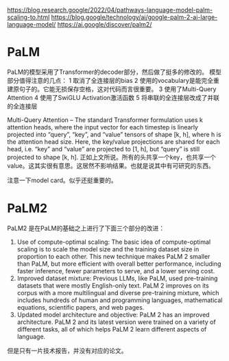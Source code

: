 
https://blog.research.google/2022/04/pathways-language-model-palm-scaling-to.html
https://blog.google/technology/ai/google-palm-2-ai-large-language-model/
https://ai.google/discover/palm2/


# PaLM
PaLM的模型采用了Transformer的decoder部分，然后做了挺多的修改的。
模型部分值得注意的几点：
1 取消了全连接层的bias
2 使用的vocabulary是能完全重建原句子的。它能无损保存空格，这对代码而言很重要。
3 使用了Multi-Query Attention
4 使用了SwiGLU Activation激活函数
5 将串联的全连接层改成了并联的全连接层

Multi-Query Attention – The standard Transformer formulation uses k attention heads, where the
input vector for each timestep is linearly projected into “query”, “key”, and “value” tensors of shape
[k, h], where h is the attention head size. Here, the key/value projections are shared for each head, i.e.
“key” and “value” are projected to [1, h], but “query” is still projected to shape [k, h]. 
正如上文所说。所有的头共享一个key，也共享一个value。这其实很有意思。这居然不影响结果。也就是说其中有可研究的东西。


注意一下model card。似乎还挺重要的。


# PaLM2
PaLM2 是在PaLM的基础之上进行了下面三个部分的改进：
1. Use of compute-optimal scaling: The basic idea of compute-optimal scaling is to scale the model size and the training dataset size in proportion to each other. This new technique makes PaLM 2 smaller than PaLM, but more efficient with overall better performance, including faster inference, fewer parameters to serve, and a lower serving cost.
2. Improved dataset mixture: Previous LLMs, like PaLM, used pre-training datasets that were mostly English-only text. PaLM 2 improves on its corpus with a more multilingual and diverse pre-training mixture, which includes hundreds of human and programming languages, mathematical equations, scientific papers, and web pages.
3. Updated model architecture and objective: PaLM 2 has an improved architecture. PaLM 2 and its latest version were trained on a variety of different tasks, all of which helps PaLM 2 learn different aspects of language.

但是只有一片技术报告，并没有对应的论文。





